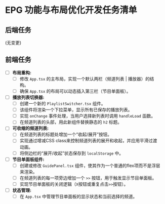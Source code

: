 # EPG 功能与布局优化开发任务清单

## 后端任务
(无变更)

## 前端任务

- [ ] **布局重构:**
  - [ ] 修改 `App.tsx` 的主布局，实现一个默认两栏（频道列表 | 播放器）的结构。
  - [ ] 确保 `App.tsx` 的布局可以动态插入第三栏（节目单面板）。

- [ ] **播放列表切换器:**
  - [ ] 创建一个新的 `PlaylistSwitcher.tsx` 组件。
  - [ ] 该组件将渲染一个下拉菜单，显示所有已保存的播放列表。
  - [ ] 实现 `onChange` 事件处理，当用户选择新列表时调用 `handleLoad` 函数。
  - [ ] 在频道列表的头部，用此新组件替换静态的 `h2` 标题。

- [ ] **可收缩的频道列表:**
  - [ ] 在频道列表的标题处增加一个“收起/展开”按钮。
  - [ ] 实现通过增减CSS class来控制频道列表的展开和收起，并应用平滑过渡动画。
  - [ ] 将侧边栏的“展开/收起”状态保存到 `localStorage` 中。

- [ ] **节目单面板组件:**
  - [ ] 创建或修改 `GuidePanel.tsx` 组件，使其作为一个普通的flex项而不是浮层来渲染。
  - [ ] 在频道列表的每一项旁边增加一个 `>>` 按钮，用于触发显示节目单面板。
  - [ ] 实现节目单面板的关闭逻辑（`X`按钮或重复点击`>>`按钮）。

- [ ] **状态管理:**
  - [ ] 在 `App.tsx` 中管理节目单面板的显示状态和当前选择的频道。